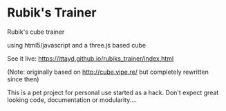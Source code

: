 Rubik's Trainer
=================

Rubik's cube trainer

using html5/javascript and a three.js based cube 

See it live: https://ittayd.github.io/rubiks_trainer/index.html

(Note: originally based on http://cube.vipe.re/ but completely rewritten since then)

This is a pet project for personal use started as a hack. Don't expect great looking code, documentation or modularity....
